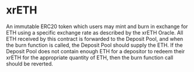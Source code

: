 # xrETH

An immutable ERC20 token which users may mint and burn in exchange for ETH using a specific exchange rate as described by the xrETH Oracle. All ETH received by this contract is forwarded to the Deposit Pool, and when the burn function is called, the Deposit Pool should supply the ETH. If the Deposit Pool does not contain enough ETH for a depositor to redeem their xrETH for the appropriate quantity of ETH, then the burn function call should be reverted.